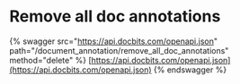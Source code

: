# Remove all doc annotations

{% swagger src="https://api.docbits.com/openapi.json" path="/document_annotation/remove_all_doc_annotations" method="delete" %}
[https://api.docbits.com/openapi.json](https://api.docbits.com/openapi.json)
{% endswagger %}
